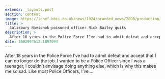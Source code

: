 ```yaml
--- 
extends: _layouts.post 
section: content 
image: https://ichef.bbci.co.uk/news/1024/branded_news/20DB/production/_105911480_nickbaileyreplacementimage.png 
title: > 
  Salisbury Novichok-poisoned officer Nick Bailey quits 
description: > 
  After 18 years in the Police Force I’ve had to admit defeat and accept that I can no longer do the job.I wanted to be a Police Officer since I was a teenager, I couldn’t envisage doing anything else, which is why this makes me so sad.Like most Police Officers, I’ve…. 
date: 1602994612.1897094 
--- 
```

After 18 years in the Police Force I’ve had to admit defeat and accept that I can no longer do the job. I wanted to be a Police Officer since I was a teenager, I couldn’t envisage doing anything else, which is why this makes me so sad. Like most Police Officers, I’ve….